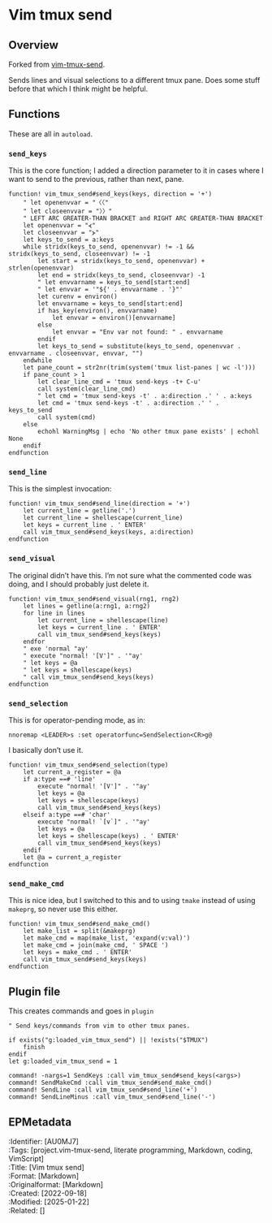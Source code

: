 # Vim tmux send
<!-- !ep{tanglefile: vim_tmux_send.vim; }! -->

## Overview

Forked from [vim-tmux-send](https://github.com/slarwise/vim-tmux-send).

Sends lines and visual selections to a different tmux pane. Does some stuff before that which I think might be helpful.

## Functions

These are all in `autoload`.

### `send_keys`

This is the core function; I added a direction parameter to it in cases where I want to send to the previous, rather than next, pane.

```vim
function! vim_tmux_send#send_keys(keys, direction = '+')
    " let openenvvar = "〈〈"
    " let closeenvvar = "〉〉"
    " LEFT ARC GREATER-THAN BRACKET and RIGHT ARC GREATER-THAN BRACKET 
    let openenvvar = "⦓"
    let closeenvvar = "⦔"
    let keys_to_send = a:keys
    while stridx(keys_to_send, openenvvar) != -1 && stridx(keys_to_send, closeenvvar) != -1
        let start = stridx(keys_to_send, openenvvar) + strlen(openenvvar)
        let end = stridx(keys_to_send, closeenvvar) -1
        " let envvarname = keys_to_send[start:end]
        " let envvar = '"${' . envvarname . '}"'
        let curenv = environ()
        let envvarname = keys_to_send[start:end]
        if has_key(environ(), envvarname)
            let envvar = environ()[envvarname]
        else
            let envvar = "Env var not found: " . envvarname
        endif
        let keys_to_send = substitute(keys_to_send, openenvvar . envvarname . closeenvvar, envvar, "")
    endwhile
    let pane_count = str2nr(trim(system('tmux list-panes | wc -l')))
    if pane_count > 1
        let clear_line_cmd = 'tmux send-keys -t+ C-u'
        call system(clear_line_cmd)
        " let cmd = 'tmux send-keys -t' . a:direction .' ' . a:keys
        let cmd = 'tmux send-keys -t' . a:direction .' ' . keys_to_send
        call system(cmd)
    else
        echohl WarningMsg | echo 'No other tmux pane exists' | echohl None
    endif
endfunction
```

### `send_line`

This is the simplest invocation:

```vim
function! vim_tmux_send#send_line(direction = '+')
    let current_line = getline('.')
    let current_line = shellescape(current_line)
    let keys = current_line . ' ENTER'
    call vim_tmux_send#send_keys(keys, a:direction)
endfunction
```

### `send_visual`

The original didn’t have this. I’m not sure what the commented code was doing, and I should probably just delete it.

```vim
function! vim_tmux_send#send_visual(rng1, rng2)
    let lines = getline(a:rng1, a:rng2)
    for line in lines
        let current_line = shellescape(line)
        let keys = current_line . ' ENTER'
        call vim_tmux_send#send_keys(keys)
    endfor
    " exe 'normal "ay'
    " execute "normal! '[V']" . '"ay'
    " let keys = @a
    " let keys = shellescape(keys)
    " call vim_tmux_send#send_keys(keys)
endfunction
```

### `send_selection`

This is for operator-pending mode, as in:

```vim {.notangle}
nnoremap <LEADER>s :set operatorfunc=SendSelection<CR>g@
```

I basically don’t use it.

```vim
function! vim_tmux_send#send_selection(type)
    let current_a_register = @a
    if a:type ==# 'line'
        execute "normal! '[V']" . '"ay'
        let keys = @a
        let keys = shellescape(keys)
        call vim_tmux_send#send_keys(keys)
    elseif a:type ==# 'char'
        execute "normal! `[v`]" . '"ay'
        let keys = @a
        let keys = shellescape(keys) . ' ENTER'
        call vim_tmux_send#send_keys(keys)
    endif
    let @a = current_a_register
endfunction
```

### `send_make_cmd`

This is nice idea, but I switched to this and to using `tmake` instead of using `makeprg`, so never use this either.

```vim
function! vim_tmux_send#send_make_cmd()
    let make_list = split(&makeprg)
    let make_cmd = map(make_list, 'expand(v:val)')
    let make_cmd = join(make_cmd, ' SPACE ')
    let keys = make_cmd . ' ENTER'
    call vim_tmux_send#send_keys(keys)
endfunction
```

## Plugin file

This creates commands and goes in `plugin`

```vim {filename=../plugin/vim-tmux-send.vim}
" Send keys/commands from vim to other tmux panes.

if exists("g:loaded_vim_tmux_send") || !exists("$TMUX")
    finish
endif
let g:loaded_vim_tmux_send = 1

command! -nargs=1 SendKeys :call vim_tmux_send#send_keys(<args>)
command! SendMakeCmd :call vim_tmux_send#send_make_cmd()
command! SendLine :call vim_tmux_send#send_line('+')
command! SendLineMinus :call vim_tmux_send#send_line('-')
```

<!--

## tmake

tmake:

mdtangle /Users/tadhg/vcs/vimplugins/vim-tmux-send/autoload/vim-tmux-send.tangle.md


-->


## EPMetadata

:Identifier: [AU0MJ7]  
:Tags: [project.vim-tmux-send, literate programming, Markdown, coding, VimScript]  
:Title: [Vim tmux send]  
:Format: [Markdown]  
:Originalformat: [Markdown]  
:Created: [2022-09-18]  
:Modified: [2025-01-22]  
:Related: []  

